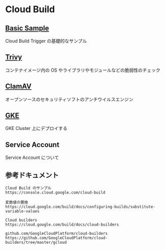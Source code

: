 # Cloud Build

## [Basic Sample](./basic-sample)

Cloud Build Trigger の基礎的なサンプル

## [Trivy](./trivy)

コンテナイメージ内の OS やライブラリやモジュールなどの脆弱性のチェック

## [ClamAV](./clamav)

オープンソースのセキュリティソフトのアンチウイルスエンジン

## [GKE](../kubernetes/builds)

GKE Cluster 上にデプロイする

## Service Account

Service Account について

## 参考ドキュメント

```
Cloud Build のサンプル
https://console.cloud.google.com/cloud-build
```
```
変数値の置換
https://cloud.google.com/build/docs/configuring-builds/substitute-variable-values
```
```
Cloud builders
https://cloud.google.com/build/docs/cloud-builders
```
```
github.com/GoogleCloudPlatform/cloud-builders
https://github.com/GoogleCloudPlatform/cloud-builders/tree/master/gcloud
```
